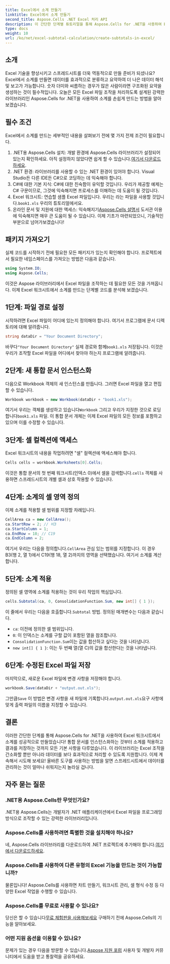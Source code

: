 ```yaml
---
title: Excel에서 소계 만들기
linktitle: Excel에서 소계 만들기
second_title: Aspose.Cells .NET Excel 처리 API
description: 이 간단한 단계별 튜토리얼을 통해 Aspose.Cells for .NET을 사용하여 Excel에서 소계를 만드는 방법을 알아보세요.
type: docs
weight: 10
url: /ko/net/excel-subtotal-calculation/create-subtotals-in-excel/
---
```

## 소개
Excel 기술을 향상시키고 스프레드시트를 더욱 역동적으로 만들 준비가 되셨나요? Excel에서 소계를 만들면 데이터를 효과적으로 분류하고 요약하여 더 나은 데이터 해석 및 보고가 가능합니다. 숫자 더미와 씨름하는 경우가 많은 사람이라면 구조화된 요약을 생성하는 것이 필수적입니다. 오늘은 모든 Excel 파일 조작을 처리하도록 설계된 강력한 라이브러리인 Aspose.Cells for .NET을 사용하여 소계를 손쉽게 만드는 방법을 알아보겠습니다.
## 필수 조건
Excel에서 소계를 만드는 세부적인 내용을 살펴보기 전에 몇 가지 전제 조건이 필요합니다.
1. .NET용 Aspose.Cells 설치: 개발 환경에 Aspose.Cells 라이브러리가 설정되어 있는지 확인하세요. 아직 설정하지 않았다면 쉽게 할 수 있습니다.[여기서 다운로드하세요](https://releases.aspose.com/cells/net/).
2. .NET 환경: 라이브러리를 사용할 수 있는 .NET 환경이 있어야 합니다. Visual Studio든 다른 IDE든 C#으로 코딩하는 데 익숙해야 합니다.
3. C#에 대한 기본 지식: C#에 대한 친숙함이 유익할 것입니다. 우리가 제공할 예제는 C# 구문이므로, 그것에 익숙해지면 프로세스를 이해하는 데 도움이 될 것입니다.
4.  Excel 워크시트: 연습할 샘플 Excel 파일입니다. 우리는 라는 파일을 사용할 것입니다.`book1.xls` 우리의 튜토리얼에서요.
5.  온라인 문서 및 지원에 대한 액세스: 익숙해지기[Aspose.Cells 설명서](https://reference.aspose.com/cells/net/) 도서관 이용에 익숙해지면 매우 큰 도움이 될 수 있습니다.
이제 기초가 마련되었으니, 기술적인 부분으로 넘어가보겠습니다!
## 패키지 가져오기
실제 코드를 시작하기 전에 필요한 모든 패키지가 있는지 확인해야 합니다. 프로젝트에서 필요한 네임스페이스를 가져오는 방법은 다음과 같습니다.
```csharp
using System.IO;
using Aspose.Cells;
```
이것은 Aspose 라이브러리에서 Excel 파일을 조작하는 데 필요한 모든 것을 가져옵니다. 이제 Excel 워크시트에서 소계를 만드는 단계별 코드를 분석해 보겠습니다.
## 1단계: 파일 경로 설정
시작하려면 Excel 파일이 어디에 있는지 정의해야 합니다. 여기서 프로그램에 문서 디렉토리에 대해 알려줍니다.
```csharp
string dataDir = "Your Document Directory";
```
 바꾸다`"Your Document Directory"` 실제 경로와 함께`book1.xls` 저장됩니다. 이것은 우리가 조작할 Excel 파일을 어디에서 찾아야 하는지 프로그램에 알려줍니다.
## 2단계: 새 통합 문서 인스턴스화
다음으로 Workbook 객체의 새 인스턴스를 만듭니다. 그러면 Excel 파일을 열고 편집할 수 있습니다.
```csharp
Workbook workbook = new Workbook(dataDir + "book1.xls");
```
 여기서 우리는 객체를 생성하고 있습니다`Workbook` 그리고 우리가 지정한 것으로 로딩합니다`book1.xls` 파일. 이 통합 문서 개체는 이제 Excel 파일의 모든 정보를 포함하고 있으며 이를 수정할 수 있습니다.
## 3단계: 셀 컬렉션에 액세스
Excel 워크시트의 내용을 작업하려면 "셀" 컬렉션에 액세스해야 합니다.
```csharp
Cells cells = workbook.Worksheets[0].Cells;
```
 이것은 통합 문서의 첫 번째 워크시트(인덱스 0)에서 셀을 검색합니다.`cells` 객체를 사용하면 스프레드시트의 개별 셀과 상호 작용할 수 있습니다.
## 4단계: 소계의 셀 영역 정의
이제 소계를 적용할 셀 범위를 지정할 차례입니다. 
```csharp
CellArea ca = new CellArea();
ca.StartRow = 2; // 비3
ca.StartColumn = 1; 
ca.EndRow = 18; // C19
ca.EndColumn = 2;
```
 여기서 우리는 다음을 정의합니다.`CellArea` 관심 있는 범위를 지정합니다. 이 경우 B3(행 2, 열 1)에서 C19(행 18, 열 2)까지의 영역을 선택했습니다. 여기서 소계를 계산합니다.
## 5단계: 소계 적용
정의된 셀 영역에 소계를 적용하는 것이 우리 작업의 핵심입니다.
```csharp
cells.Subtotal(ca, 0, ConsolidationFunction.Sum, new int[] { 1 });
```
 이 줄에서 우리는 다음을 호출합니다.`Subtotal` 방법. 정의된 매개변수는 다음과 같습니다.
- `ca`: 이전에 정의한 셀 범위입니다.
- `0`: 이 인덱스는 소계를 구할 값이 포함된 열을 참조합니다. 
- `ConsolidationFunction.Sum`이는 값을 합산하고 싶다는 것을 나타냅니다.
- `new int[] { 1 }`: 이는 두 번째 열(열 C)의 값을 합산한다는 것을 나타냅니다.
## 6단계: 수정된 Excel 파일 저장
마지막으로, 새로운 Excel 파일에 변경 사항을 저장해야 합니다. 
```csharp
workbook.Save(dataDir + "output.out.xls");
```
 그만큼`Save` 이 방법은 변경 사항을 새 파일에 기록합니다.`output.out.xls`요구 사항에 맞게 출력 파일의 이름을 지정할 수 있습니다.
## 결론
이러한 간단한 단계를 통해 Aspose.Cells for .NET을 사용하여 Excel 워크시트에서 소계를 성공적으로 만들었습니다! 통합 문서를 인스턴스화하는 것부터 소계를 적용하고 결과를 저장하는 것까지 모든 기본 사항을 다루었습니다. 이 라이브러리는 Excel 조작을 간소화할 뿐만 아니라 데이터를 보다 효과적으로 처리할 수 있도록 지원합니다.
이제 계속해서 시도해 보세요! 올바른 도구를 사용하는 방법을 알면 스프레드시트에서 데이터를 관리하는 것이 얼마나 쉬워지는지 놀라실 겁니다. 
## 자주 묻는 질문
### .NET용 Aspose.Cells란 무엇인가요?
.NET용 Aspose.Cells는 개발자가 .NET 애플리케이션에서 Excel 파일을 프로그래밍 방식으로 조작할 수 있는 강력한 라이브러리입니다.
### Aspose.Cells를 사용하려면 특별한 것을 설치해야 하나요?
 네, Aspose.Cells 라이브러리를 다운로드하여 .NET 프로젝트에 추가해야 합니다.[여기에서 다운로드하세요](https://releases.aspose.com/cells/net/).
### Aspose.Cells를 사용하여 다른 유형의 Excel 기능을 만드는 것이 가능합니까?
물론입니다! Aspose.Cells를 사용하면 차트 만들기, 워크시트 관리, 셀 형식 수정 등 다양한 Excel 작업을 수행할 수 있습니다.
### Aspose.Cells를 무료로 사용할 수 있나요?
 당신은 할 수 있습니다[무료 체험판을 사용해보세요](https://releases.aspose.com/) 구매하기 전에 Aspose.Cells의 기능을 알아보세요.
### 어떤 지원 옵션을 이용할 수 있나요?
 문제가 있는 경우 다음을 방문할 수 있습니다.[Aspose 지원 포럼](https://forum.aspose.com/c/cells/9) 사용자 및 개발자 커뮤니티에서 도움을 받고 통찰력을 공유하세요.